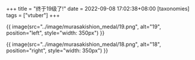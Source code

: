 +++
title = "终于19级了!"
date = 2022-09-08 17:02:38+08:00
[taxonomies]
tags = ["vtuber"]
+++

{{ image(src="../image/murasakishion_medal/19.png", alt="19",
         position="left", style="width: 350px") }}

{{ image(src="../image/murasakishion_medal/18.png", alt="18",
         position="right", style="width: 350px") }}
